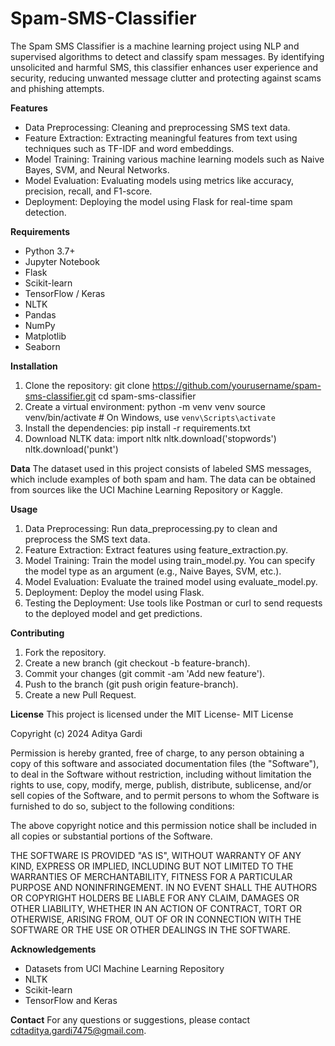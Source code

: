 # Spam-SMS-Classifier
The Spam SMS Classifier is a machine learning project using NLP and supervised algorithms to detect and classify spam messages. By identifying unsolicited and harmful SMS, this classifier enhances user experience and security, reducing unwanted message clutter and protecting against scams and phishing attempts.

**Features**
- Data Preprocessing: Cleaning and preprocessing SMS text data.
- Feature Extraction: Extracting meaningful features from text using techniques such as TF-IDF and word embeddings.
- Model Training: Training various machine learning models such as Naive Bayes, SVM, and Neural Networks.
- Model Evaluation: Evaluating models using metrics like accuracy, precision, recall, and F1-score.
- Deployment: Deploying the model using Flask for real-time spam detection.

**Requirements**
- Python 3.7+
- Jupyter Notebook
- Flask
- Scikit-learn
- TensorFlow / Keras
- NLTK
- Pandas
- NumPy
- Matplotlib
- Seaborn

**Installation**
1. Clone the repository:
   git clone https://github.com/yourusername/spam-sms-classifier.git
   cd spam-sms-classifier
2. Create a virtual environment:
   python -m venv venv
   source venv/bin/activate   # On Windows, use `venv\Scripts\activate`
3. Install the dependencies:
   pip install -r requirements.txt
4. Download NLTK data:
   import nltk
   nltk.download('stopwords')
   nltk.download('punkt')

**Data**
The dataset used in this project consists of labeled SMS messages, which include examples of both spam and ham. The data can be obtained from sources like the UCI Machine Learning Repository or Kaggle.

**Usage**
1. Data Preprocessing:
   Run data_preprocessing.py to clean and preprocess the SMS text data.
2. Feature Extraction:
   Extract features using feature_extraction.py.
3. Model Training:
   Train the model using train_model.py. You can specify the model type as an argument (e.g., Naive Bayes, SVM, etc.).
4. Model Evaluation:
   Evaluate the trained model using evaluate_model.py.
5. Deployment:
   Deploy the model using Flask.
6. Testing the Deployment:
   Use tools like Postman or curl to send requests to the deployed model and get predictions.

**Contributing**
1. Fork the repository.
2. Create a new branch (git checkout -b feature-branch).
3. Commit your changes (git commit -am 'Add new feature').
4. Push to the branch (git push origin feature-branch).
5. Create a new Pull Request.

**License**
This project is licensed under the MIT License-
MIT License

Copyright (c) 2024 Aditya Gardi

Permission is hereby granted, free of charge, to any person obtaining a copy
of this software and associated documentation files (the "Software"), to deal
in the Software without restriction, including without limitation the rights
to use, copy, modify, merge, publish, distribute, sublicense, and/or sell
copies of the Software, and to permit persons to whom the Software is
furnished to do so, subject to the following conditions:

The above copyright notice and this permission notice shall be included in all
copies or substantial portions of the Software.

THE SOFTWARE IS PROVIDED "AS IS", WITHOUT WARRANTY OF ANY KIND, EXPRESS OR
IMPLIED, INCLUDING BUT NOT LIMITED TO THE WARRANTIES OF MERCHANTABILITY,
FITNESS FOR A PARTICULAR PURPOSE AND NONINFRINGEMENT. IN NO EVENT SHALL THE
AUTHORS OR COPYRIGHT HOLDERS BE LIABLE FOR ANY CLAIM, DAMAGES OR OTHER
LIABILITY, WHETHER IN AN ACTION OF CONTRACT, TORT OR OTHERWISE, ARISING FROM,
OUT OF OR IN CONNECTION WITH THE SOFTWARE OR THE USE OR OTHER DEALINGS IN THE
SOFTWARE.

**Acknowledgements**
- Datasets from UCI Machine Learning Repository
- NLTK
- Scikit-learn
- TensorFlow and Keras

**Contact**
For any questions or suggestions, please contact cdtaditya.gardi7475@gmail.com.

